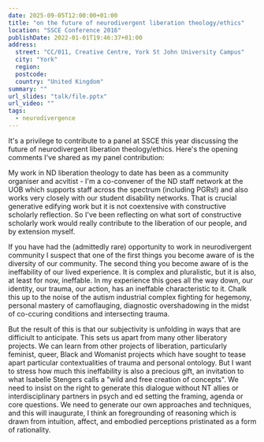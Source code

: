 ```yaml
---
date: 2025-09-05T12:00:00+01:00
title: "on the future of neurodivergent liberation theology/ethics"
location: "SSCE Conference 2016"
publishDate: 2022-01-01T19:46:37+01:00
address:
  street: "CC/011, Creative Centre, York St John University Campus"
  city: "York"
  region:
  postcode:
  country: "United Kingdom"
summary: ""
url_slides: "talk/file.pptx"
url_video: ""
tags:
  - neurodivergence
---
```


It's a privilege to contribute to a panel at SSCE this year discussing the future of neurodivergent liberation theology/ethics. Here's the opening comments I've shared as my panel contribution:

My work in ND liberation theology to date has been as a community organiser and acvitist - I'm a co-convener of the ND staff network at the UOB which supports staff across the spectrum (including PGRs!) and also works very closely with our student disability networks. That is crucial generative edifying work but it is not coextensive with constructive scholarly reflection. So I've been reflecting on what sort of constructive scholarly work would really contribute to the liberation of our people, and by extension myself.

If you have had the (admittedly rare) opportunity to work in neurodivergent community I suspect that one of the first things you become aware of is the diversity of our community. The second thing you become aware of is the ineffability of our lived experience. It is complex and pluralistic, but it is also, at least for now, ineffable. In my experience this goes all the way down, our identity, our trauma, our action, has an ineffable characteristic to it. Chalk this up to the noise of the autism industrial complex fighting for hegemony, personal mastery of camoflauging, diagnostic overshadowing in the midst of co-ccuring conditions and intersecting trauma.

But the result of this is that our subjectivity is unfolding in ways that are difficiult to anticipate. This sets us apart from many other liberatory projects. We can learn from other projects of liberation, particularly feminist, queer, Black and Womanist projects which have sought to tease apart particular contextualities of trauma and personal ontology. But I want to stress how much this ineffability is also a precious gift, an invitation to what Isabelle Stengers calls a "wild and free creation of concepts". We need to insist on the right to generate this dialogue without NT allies or interdisciplinary partners in psych and ed setting the framing, agenda or core questions. We need to generate our own approaches and techniques, and this will inaugurate, I think an foregrounding of reasoning which is drawn from intuition, affect, and embodied perceptions pristinated as a form of rationality.